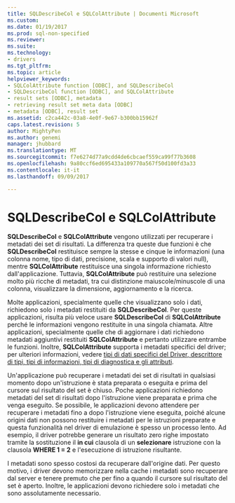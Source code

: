```yaml
---
title: SQLDescribeCol e SQLColAttribute | Documenti Microsoft
ms.custom: 
ms.date: 01/19/2017
ms.prod: sql-non-specified
ms.reviewer: 
ms.suite: 
ms.technology:
- drivers
ms.tgt_pltfrm: 
ms.topic: article
helpviewer_keywords:
- SQLColAttribute function [ODBC], and SQLDescribeCol
- SQLDescribeCol function [ODBC], and SQLColAttribute
- result sets [ODBC], metadata
- retrieving result set meta data [ODBC]
- metadata [ODBC], result set
ms.assetid: c2ca442c-03a8-4e0f-9e67-b300bb15962f
caps.latest.revision: 5
author: MightyPen
ms.author: genemi
manager: jhubbard
ms.translationtype: MT
ms.sourcegitcommit: f7e6274d77a9cdd4de6cbcaef559ca99f77b3608
ms.openlocfilehash: 9a80ccf6ed695433a109770a567f50d100fd3a33
ms.contentlocale: it-it
ms.lasthandoff: 09/09/2017

---
```

# <a name="sqldescribecol-and-sqlcolattribute"></a>SQLDescribeCol e SQLColAttribute
**SQLDescribeCol** e **SQLColAttribute** vengono utilizzati per recuperare i metadati dei set di risultati. La differenza tra queste due funzioni è che **SQLDescribeCol** restituisce sempre la stesse e cinque le informazioni (una colonna nome, tipo di dati, precisione, scala e supporto di valori null), mentre **SQLColAttribute** restituisce una singola informazione richiesto dall'applicazione. Tuttavia, **SQLColAttribute** può restituire una selezione molto più ricche di metadati, tra cui distinzione maiuscole/minuscole di una colonna, visualizzare la dimensione, aggiornamento e la ricerca.  
  
 Molte applicazioni, specialmente quelle che visualizzano solo i dati, richiedono solo i metadati restituiti da **SQLDescribeCol**. Per queste applicazioni, risulta più veloce usare **SQLDescribeCol** di **SQLColAttribute** perché le informazioni vengono restituite in una singola chiamata. Altre applicazioni, specialmente quelle che di aggiornare i dati richiedono metadati aggiuntivi restituiti **SQLColAttribute** e pertanto utilizzare entrambe le funzioni. Inoltre, **SQLColAttribute** supporta i metadati specifici del driver; per ulteriori informazioni, vedere [tipi di dati specifici del Driver, descrittore di tipi, tipi di informazioni, tipi di diagnostica e gli attributi](../../../odbc/reference/develop-app/driver-specific-data-types-descriptor-information-diagnostic.md).  
  
 Un'applicazione può recuperare i metadati dei set di risultati in qualsiasi momento dopo un'istruzione è stata preparata o eseguita e prima del cursore sul risultato del set è chiuso. Poche applicazioni richiedono metadati del set di risultati dopo l'istruzione viene preparata e prima che venga eseguito. Se possibile, le applicazioni devono attendere per recuperare i metadati fino a dopo l'istruzione viene eseguita, poiché alcune origini dati non possono restituire i metadati per le istruzioni preparate e questa funzionalità nel driver di emulazione è spesso un processo lento. Ad esempio, il driver potrebbe generare un risultato zero righe impostato tramite la sostituzione il **in cui** clausola di un **selezionare** istruzione con la clausola **WHERE 1 = 2** e l'esecuzione di istruzione risultante.  
  
 I metadati sono spesso costosi da recuperare dall'origine dati. Per questo motivo, i driver devono memorizzare nella cache i metadati sono recuperare dal server e tenere premuto che per fino a quando il cursore sul risultato del set è aperto. Inoltre, le applicazioni devono richiedere solo i metadati che sono assolutamente necessario.
